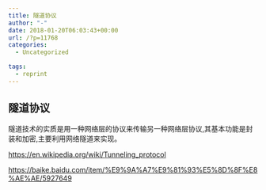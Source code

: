 ```yaml
---
title: 隧道协议
author: "-"
date: 2018-01-20T06:03:43+00:00
url: /?p=11768
categories:
  - Uncategorized

tags:
  - reprint
---
```

## 隧道协议
隧道技术的实质是用一种网络层的协议来传输另一种网络层协议,其基本功能是封装和加密,主要利用网络隧道来实现。
  
https://en.wikipedia.org/wiki/Tunneling_protocol
  
https://baike.baidu.com/item/%E9%9A%A7%E9%81%93%E5%8D%8F%E8%AE%AE/5927649